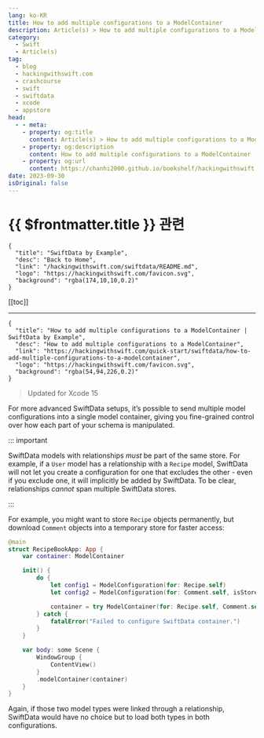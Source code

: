 ```yaml
---
lang: ko-KR
title: How to add multiple configurations to a ModelContainer
description: Article(s) > How to add multiple configurations to a ModelContainer
category:
  - Swift
  - Article(s)
tag: 
  - blog
  - hackingwithswift.com
  - crashcourse
  - swift
  - swiftdata
  - xcode
  - appstore
head:
  - - meta:
    - property: og:title
      content: Article(s) > How to add multiple configurations to a ModelContainer
    - property: og:description
      content: How to add multiple configurations to a ModelContainer
    - property: og:url
      content: https://chanhi2000.github.io/bookshelf/hackingwithswift.com/swiftdata/how-to-add-multiple-configurations-to-a-modelcontainer.html
date: 2023-09-30
isOriginal: false
---
```


# {{ $frontmatter.title }} 관련

```component VPCard
{
  "title": "SwiftData by Example",
  "desc": "Back to Home",
  "link": "/hackingwithswift.com/swiftdata/README.md",
  "logo": "https://hackingwithswift.com/favicon.svg",
  "background": "rgba(174,10,10,0.2)"
}
```

[[toc]]

---

```component VPCard
{
  "title": "How to add multiple configurations to a ModelContainer | SwiftData by Example",
  "desc": "How to add multiple configurations to a ModelContainer",
  "link": "https://hackingwithswift.com/quick-start/swiftdata/how-to-add-multiple-configurations-to-a-modelcontainer", 
  "logo": "https://hackingwithswift.com/favicon.svg",
  "background": "rgba(54,94,226,0.2)"
}
```

> Updated for Xcode 15

For more advanced SwiftData setups, it’s possible to send multiple model configurations into a single model container, giving you fine-grained control over how each part of your schema is manipulated.

::: important

SwiftData models with relationships *must* be part of the same store. For example, if a `User` model has a relationship with a `Recipe` model, SwiftData will not let you create a configuration for one that excludes the other - even if you exclude one, it will implicitly be added by SwiftData. To be clear, relationships *cannot* span multiple SwiftData stores.

:::

For example, you might want to store `Recipe` objects permanently, but download `Comment` objects into a temporary store for faster access:

```swift
@main
struct RecipeBookApp: App {
    var container: ModelContainer

    init() {
        do {
            let config1 = ModelConfiguration(for: Recipe.self)
            let config2 = ModelConfiguration(for: Comment.self, isStoredInMemoryOnly: true)

            container = try ModelContainer(for: Recipe.self, Comment.self, configurations: config1, config2)
        } catch {
            fatalError("Failed to configure SwiftData container.")
        }
    }

    var body: some Scene {
        WindowGroup {
            ContentView()
        }
        .modelContainer(container)
    }
}
```

Again, if those two model types were linked through a relationship, SwiftData would have no choice but to load both types in both configurations.

